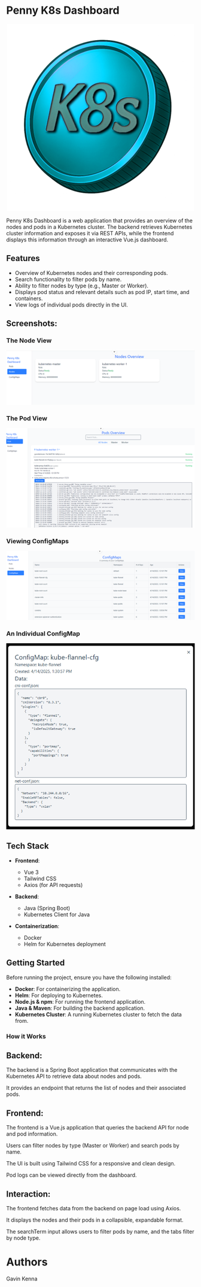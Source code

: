 # Penny K8s Dashboard
<p align="center">
<img src="./.assets/pennyK8s.png" alt="Alt Text" width="500" height="500">
</p>

Penny K8s Dashboard is a web application that provides an overview of the nodes and pods in a Kubernetes cluster. The backend retrieves Kubernetes cluster information and exposes it via REST APIs, while the frontend displays this information through an interactive Vue.js dashboard.

## Features

- Overview of Kubernetes nodes and their corresponding pods.
- Search functionality to filter pods by name.
- Ability to filter nodes by type (e.g., Master or Worker).
- Displays pod status and relevant details such as pod IP, start time, and containers.
- View logs of individual pods directly in the UI.

## Screenshots:
### The Node View
![Node dashboard](./docs/assets/penny-nodes.png)

### The Pod View
![Pod dashboard](./docs/assets/penny-pods.png)

### Viewing ConfigMaps
![ConfigMap dashboard](./docs/assets/penny-configmaps.png)

### An Individual ConfigMap
![Individual ConfigMap dashboard](./docs/assets/penny-config.png)


## Tech Stack

- **Frontend**:
  - Vue 3
  - Tailwind CSS
  - Axios (for API requests)

- **Backend**:
  - Java (Spring Boot)
  - Kubernetes Client for Java

- **Containerization**:
  - Docker
  - Helm for Kubernetes deployment

## Getting Started



Before running the project, ensure you have the following installed:

- **Docker**: For containerizing the application.
- **Helm**: For deploying to Kubernetes.
- **Node.js & npm**: For running the frontend application.
- **Java & Maven**: For building the backend application.
- **Kubernetes Cluster**: A running Kubernetes cluster to fetch the data from.

### How it Works
## Backend:

The backend is a Spring Boot application that communicates with the Kubernetes API to retrieve data about nodes and pods.

It provides an endpoint that returns the list of nodes and their associated pods.

## Frontend:

The frontend is a Vue.js application that queries the backend API for node and pod information.

Users can filter nodes by type (Master or Worker) and search pods by name.

The UI is built using Tailwind CSS for a responsive and clean design.

Pod logs can be viewed directly from the dashboard.

## Interaction:

The frontend fetches data from the backend on page load using Axios.

It displays the nodes and their pods in a collapsible, expandable format.

The searchTerm input allows users to filter pods by name, and the tabs filter by node type.

# Authors
Gavin Kenna
